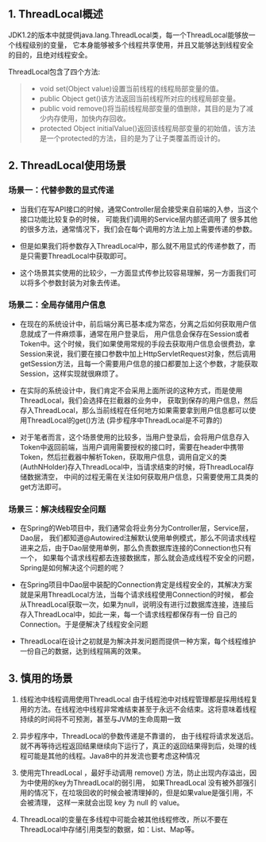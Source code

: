 ## 1. ThreadLocal概述
JDK1.2的版本中就提供java.lang.ThreadLocal类，每一个ThreadLocal能够放一个线程级别的变量， 
它本身能够被多个线程共享使用，并且又能够达到线程安全的目的，且绝对线程安全。

ThreadLocal包含了四个方法:
> * void set(Object value)设置当前线程的线程局部变量的值。
> * public Object get()该方法返回当前线程所对应的线程局部变量。
> * public void remove()将当前线程局部变量的值删除，其目的是为了减少内存使用，加快内存回收。
> * protected Object initialValue()返回该线程局部变量的初始值，该方法是一个protected的方法，目的是为了让子类覆盖而设计的。

## 2. ThreadLocal使用场景

### 场景一：代替参数的显式传递
* 当我们在写API接口的时候，通常Controller层会接受来自前端的入参，当这个接口功能比较复杂的时候，
可能我们调用的Service层内部还调用了 很多其他的很多方法，通常情况下，我们会在每个调用的方法上加上需要传递的参数。

* 但是如果我们将参数存入ThreadLocal中，那么就不用显式的传递参数了，而是只需要ThreadLocal中获取即可。

* 这个场景其实使用的比较少，一方面显式传参比较容易理解，另一方面我们可以将多个参数封装为对象去传递。

### 场景二：全局存储用户信息
* 在现在的系统设计中，前后端分离已基本成为常态，分离之后如何获取用户信息就成了一件麻烦事，通常在用户登录后， 用户信息会保存在Session或者Token中。这个时候，我们如果使用常规的手段去获取用户信息会很费劲，拿Session来说，我们要在接口参数中加上HttpServletRequest对象，然后调用 getSession方法，且每一个需要用户信息的接口都要加上这个参数，才能获取Session，这样实现就很麻烦了。

* 在实际的系统设计中，我们肯定不会采用上面所说的这种方式，而是使用ThreadLocal，我们会选择在拦截器的业务中， 获取到保存的用户信息，然后存入ThreadLocal，那么当前线程在任何地方如果需要拿到用户信息都可以使用ThreadLocal的get()方法 (异步程序中ThreadLocal是不可靠的)

* 对于笔者而言，这个场景使用的比较多，当用户登录后，会将用户信息存入Token中返回前端，当用户调用需要授权的接口时，需要在header中携带 Token，然后拦截器中解析Token，获取用户信息，调用自定义的类(AuthNHolder)存入ThreadLocal中，当请求结束的时候，将ThreadLocal存储数据清空， 中间的过程无需在关注如何获取用户信息，只需要使用工具类的get方法即可。

### 场景三：解决线程安全问题
* 在Spring的Web项目中，我们通常会将业务分为Controller层，Service层，Dao层， 我们都知道@Autowired注解默认使用单例模式，那么不同请求线程进来之后，由于Dao层使用单例，那么负责数据库连接的Connection也只有一个， 如果每个请求线程都去连接数据库，那么就会造成线程不安全的问题，Spring是如何解决这个问题的呢？

* 在Spring项目中Dao层中装配的Connection肯定是线程安全的，其解决方案就是采用ThreadLocal方法，当每个请求线程使用Connection的时候， 都会从ThreadLocal获取一次，如果为null，说明没有进行过数据库连接，连接后存入ThreadLocal中，如此一来，每一个请求线程都保存有一份 自己的Connection。于是便解决了线程安全问题

* ThreadLocal在设计之初就是为解决并发问题而提供一种方案，每个线程维护一份自己的数据，达到线程隔离的效果。

## 3. 慎用的场景
1. 线程池中线程调用使用ThreadLocal 由于线程池中对线程管理都是採用线程复用的方法。在线程池中线程非常难结束甚至于永远不会结束。这将意味着线程持续的时间将不可预測，甚至与JVM的生命周期一致

2. 异步程序中，ThreadLocal的參数传递是不靠谱的， 由于线程将请求发送后。就不再等待远程返回结果继续向下运行了，真正的返回结果得到后，处理的线程可能是其他的线程。Java8中的并发流也要考虑这种情况

3. 使用完ThreadLocal ，最好手动调用 remove() 方法，防止出现内存溢出，因为中使用的key为ThreadLocal的弱引用， 如果ThreadLocal 没有被外部强引用的情况下，在垃圾回收的时候会被清理掉的，但是如果value是强引用，不会被清理， 这样一来就会出现 key 为 null 的 value。

4. ThreadLocal的变量在多线程中可能会被其他线程修改，所以不要在ThreadLocal中存储引用类型的数据，如：List、Map等。